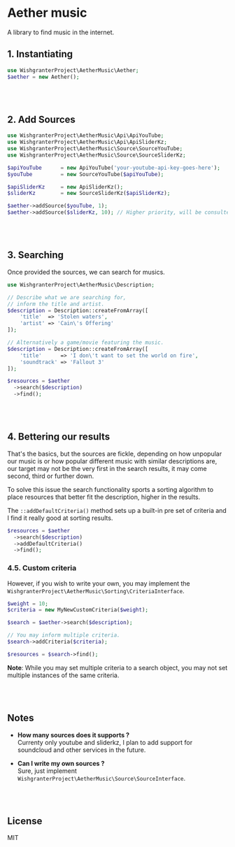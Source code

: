# Aether music

A library to find music in the internet.

## 1. Instantiating

```php
use WishgranterProject\AetherMusic\Aether;
$aether = new Aether();
```

<br><br>

## 2. Add Sources

```php
use WishgranterProject\AetherMusic\Api\ApiYouTube;
use WishgranterProject\AetherMusic\Api\ApiSliderKz;
use WishgranterProject\AetherMusic\Source\SourceYouTube;
use WishgranterProject\AetherMusic\Source\SourceSliderKz;

$apiYouTube      = new ApiYouTube('your-youtube-api-key-goes-here');
$youTube         = new SourceYouTube($apiYouTube);

$apiSliderKz     = new ApiSliderKz();
$sliderKz        = new SourceSliderKz($apiSliderKz);

$aether->addSource($youTube, 1);
$aether->addSource($sliderKz, 10); // Higher priority, will be consulted first.
```

<br><br>

## 3. Searching

Once provided the sources, we can search for musics.

```php
use WishgranterProject\AetherMusic\Description;

// Describe what we are searching for,
// inform the title and artist.
$description = Description::createFromArray([
    'title'  => 'Stolen waters',
    'artist' => 'Cain\'s Offering'
]);

// Alternatively a game/movie featuring the music.
$description = Description::createFromArray([
    'title'      => 'I don\'t want to set the world on fire',
    'soundtrack' => 'Fallout 3'
]);

$resources = $aether
  ->search($description)
  ->find();
```

<br><br>

## 4. Bettering our results

That's the basics, but the sources are fickle, depending on how unpopular our music is or how popular different music with similar descriptions are, our target may not be the very first in the search results, it may come second, third or further down.

To solve this issue the search functionality sports a sorting algorithm to place resources that better fit the description, higher in the results.

The `::addDefaultCriteria()` method sets up a built-in pre set of criteria and I find it really good at sorting results.

```php
$resources = $aether
  ->search($description)
  ->addDefaultCriteria()
  ->find();
```

### 4.5. Custom criteria

However, if you wish to write your own, you may implement the `WishgranterProject\AetherMusic\Sorting\CriteriaInterface`.

```php
$weight = 10;
$criteria = new MyNewCustomCriteria($weight);

$search = $aether->search($description);

// You may inform multiple criteria.
$search->addCriteria($criteria);

$resources = $search->find();
```

**Note**: While you may set multiple criteria to a search object, you may not set multiple instances of the same criteria.

<br><br>

## Notes

- **How many sources does it supports ?**  
  Currenty only youtube and sliderkz, I plan to add support for soundcloud and other services in the future.

- **Can I write my own sources ?**  
  Sure, just implement `WishgranterProject\AetherMusic\Source\SourceInterface`.

<br><br>

## License

MIT